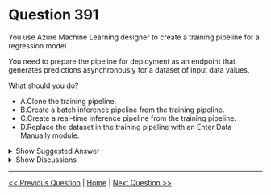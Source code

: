# Question 391

You use Azure Machine Learning designer to create a training pipeline for a regression model.

You need to prepare the pipeline for deployment as an endpoint that generates predictions asynchronously for a dataset of input data values.

What should you do?

* A.Clone the training pipeline.
* B.Create a batch inference pipeline from the training pipeline.
* C.Create a real-time inference pipeline from the training pipeline.
* D.Replace the dataset in the training pipeline with an Enter Data Manually module.

<details>
  <summary>Show Suggested Answer</summary>

  <strong>B</strong><br>

</details>

<details>
  <summary>Show Discussions</summary>

<blockquote><p><strong>dsyouness</strong> <code>(Tue 04 May 2021 01:00)</code> - <em>Upvotes: 54</em></p><p>The answer should be B :
async : Create a batch inference pipeline from the training pipeline</p></blockquote>
<blockquote><p><strong>DickyC</strong> <code>(Mon 10 May 2021 02:45)</code> - <em>Upvotes: 19</em></p><p>Should be B. 
 .... batch inferencing is used to apply a predictive model to multiple cases asynchronously - usually writing the results to a file or database.
https://docs.microsoft.com/en-us/learn/modules/deploy-batch-inference-pipelines-with-azure-machine-learning/1-introduction</p></blockquote>
<blockquote><p><strong>evangelist</strong> <code>(Sun 08 Dec 2024 14:09)</code> - <em>Upvotes: 1</em></p><p>asynchronously ==&gt;batch</p></blockquote>
<blockquote><p><strong>sl_mslconsulting</strong> <code>(Fri 29 Nov 2024 20:36)</code> - <em>Upvotes: 1</em></p><p>use this link to help you answer this question: https://learn.microsoft.com/en-us/azure/machine-learning/concept-endpoints-batch?view=azureml-api-2#pipeline-component-deployment</p></blockquote>
<blockquote><p><strong>deyoz</strong> <code>(Tue 20 Aug 2024 02:08)</code> - <em>Upvotes: 1</em></p><p>Real time inference??? it is Batch inference.</p></blockquote>
<blockquote><p><strong>Ran2025</strong> <code>(Thu 04 Apr 2024 05:09)</code> - <em>Upvotes: 1</em></p><p>I think that the answer is B</p></blockquote>
<blockquote><p><strong>BR_CS</strong> <code>(Sat 17 Feb 2024 13:28)</code> - <em>Upvotes: 1</em></p><p>Async= B</p></blockquote>
<blockquote><p><strong>phdykd</strong> <code>(Sat 27 Jan 2024 02:54)</code> - <em>Upvotes: 1</em></p><p>B.B. Create a batch inference pipeline from the training pipeline.

Asynchronous predictions are typically done with batch inferencing. Azure Machine Learning provides the batch inference pipeline, which is suited for large volumes of data where the results aren&#x27;t needed in real-time. This differs from a real-time inference pipeline, which provides synchronous, real-time predictions. So, to generate predictions asynchronously for a dataset of input data values, you should create a batch inference pipeline from the training pipeline.</p></blockquote>
<blockquote><p><strong>phdykd</strong> <code>(Wed 23 Aug 2023 14:56)</code> - <em>Upvotes: 1</em></p><p>B and C.</p></blockquote>
<blockquote><p><strong>RamundiGR</strong> <code>(Mon 07 Aug 2023 12:40)</code> - <em>Upvotes: 1</em></p><p>we are talking to get Asynch response so it should be Batch Inference</p></blockquote>
<blockquote><p><strong>RamundiGR</strong> <code>(Sun 23 Jul 2023 13:42)</code> - <em>Upvotes: 5</em></p><p>Another one wrong this should be B, please correct this answer I have paid for it to be sure the answers are correct.</p></blockquote>
<blockquote><p><strong>Mckay_</strong> <code>(Thu 13 Apr 2023 18:23)</code> - <em>Upvotes: 2</em></p><p>Examtopic should try to review all these wrong answer choices. It is obvious that the word to focus on in this question is &quot;&quot;asynchronous&quot;. The answer is B - batch inferencing</p></blockquote>
<blockquote><p><strong>ning</strong> <code>(Sat 10 Dec 2022 17:42)</code> - <em>Upvotes: 4</em></p><p>Async = batch
Sync = realtime</p></blockquote>
<blockquote><p><strong>pancman</strong> <code>(Wed 12 Oct 2022 01:44)</code> - <em>Upvotes: 4</em></p><p>&quot;asynchronously&quot; is the key word here. Asynchronous predictions means batch inferencing</p></blockquote>
<blockquote><p><strong>synapse</strong> <code>(Tue 13 Sep 2022 02:56)</code> - <em>Upvotes: 4</em></p><p>B. Asynchronous predictions = Batch inferencing</p></blockquote>
<blockquote><p><strong>AjoseO</strong> <code>(Sat 03 Sep 2022 06:57)</code> - <em>Upvotes: 2</em></p><p>Similar question On Exam: 03 March 2022</p></blockquote>
<blockquote><p><strong>ljljljlj</strong> <code>(Tue 11 Jan 2022 15:20)</code> - <em>Upvotes: 3</em></p><p>On exam 2021/7/10</p></blockquote>

</details>

---

[<< Previous Question](question_390.md) | [Home](/index.md) | [Next Question >>](question_392.md)
